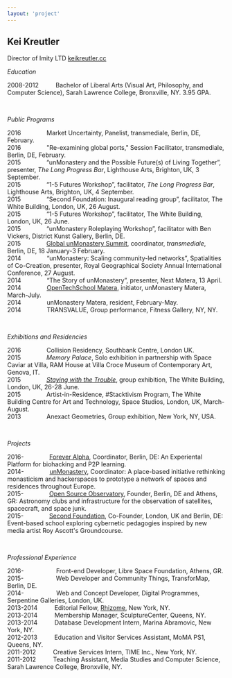```yaml
---
layout: 'project'
---
```


<h2>Kei Kreutler</h2>
<p class="title">Director of Imity LTD  
	<a href="://keikreutler.cc">keikreutler.cc</a>  
</p>

*Education*

2008-2012&nbsp;&nbsp;&nbsp;&nbsp;&nbsp;&nbsp;&nbsp;&nbsp;&nbsp;&nbsp;Bachelor of Liberal Arts (Visual Art, Philosophy, and Computer Science), Sarah Lawrence College, Bronxville, NY. 3.95 GPA.
  
<p>&nbsp;</p>

*Public Programs*

2016&nbsp;&nbsp;&nbsp;&nbsp;&nbsp;&nbsp;&nbsp;&nbsp;&nbsp;&nbsp;&nbsp;&nbsp;&nbsp;&nbsp;&nbsp;Market Uncertainty, Panelist, transmediale, Berlin, DE, February.  
2016&nbsp;&nbsp;&nbsp;&nbsp;&nbsp;&nbsp;&nbsp;&nbsp;&nbsp;&nbsp;&nbsp;&nbsp;&nbsp;&nbsp;&nbsp;"Re-examining global ports," Session Facilitator, transmediale, Berlin, DE, February.    
2015&nbsp;&nbsp;&nbsp;&nbsp;&nbsp;&nbsp;&nbsp;&nbsp;&nbsp;&nbsp;&nbsp;&nbsp;&nbsp;&nbsp;&nbsp;“unMonastery and the Possible Future(s) of Living Together”, presenter, *The Long Progress Bar*, Lighthouse Arts, Brighton, UK, 3 September.  
2015&nbsp;&nbsp;&nbsp;&nbsp;&nbsp;&nbsp;&nbsp;&nbsp;&nbsp;&nbsp;&nbsp;&nbsp;&nbsp;&nbsp;&nbsp;“1-5 Futures Workshop”, facilitator, *The Long Progress Bar*, Lighthouse Arts, Brighton, UK, 4 September.  
2015&nbsp;&nbsp;&nbsp;&nbsp;&nbsp;&nbsp;&nbsp;&nbsp;&nbsp;&nbsp;&nbsp;&nbsp;&nbsp;&nbsp;&nbsp;“Second Foundation: Inaugural reading group”, facilitator, The White Building, London, UK, 26 August.  
2015&nbsp;&nbsp;&nbsp;&nbsp;&nbsp;&nbsp;&nbsp;&nbsp;&nbsp;&nbsp;&nbsp;&nbsp;&nbsp;&nbsp;&nbsp;“1-5 Futures Workshop”, facilitator, The White Building, London, UK, 26 June.  
2015&nbsp;&nbsp;&nbsp;&nbsp;&nbsp;&nbsp;&nbsp;&nbsp;&nbsp;&nbsp;&nbsp;&nbsp;&nbsp;&nbsp;&nbsp;“unMonastery Roleplaying Workshop”, facilitator with Ben Vickers, District Kunst Gallery, Berlin, DE.  
2015&nbsp;&nbsp;&nbsp;&nbsp;&nbsp;&nbsp;&nbsp;&nbsp;&nbsp;&nbsp;&nbsp;&nbsp;&nbsp;&nbsp;&nbsp;[Global unMonastery Summit](http://unmonastery.org/transmediale), coordinator, *transmediale*, Berlin, DE, 18 January-3 February.  
2014&nbsp;&nbsp;&nbsp;&nbsp;&nbsp;&nbsp;&nbsp;&nbsp;&nbsp;&nbsp;&nbsp;&nbsp;&nbsp;&nbsp;&nbsp;“unMonastery: Scaling community-led networks”, Spatialities of Co-Creation, presenter, Royal Geographical Society Annual International Conference, 27 August.  
2014&nbsp;&nbsp;&nbsp;&nbsp;&nbsp;&nbsp;&nbsp;&nbsp;&nbsp;&nbsp;&nbsp;&nbsp;&nbsp;&nbsp;&nbsp;“The Story of unMonastery”, presenter, Next Matera, 13 April.  
2014&nbsp;&nbsp;&nbsp;&nbsp;&nbsp;&nbsp;&nbsp;&nbsp;&nbsp;&nbsp;&nbsp;&nbsp;&nbsp;&nbsp;&nbsp;[OpenTechSchool Matera](http://twitter.com/ots_matera), initiator, unMonastery Matera, March-July.  
2014&nbsp;&nbsp;&nbsp;&nbsp;&nbsp;&nbsp;&nbsp;&nbsp;&nbsp;&nbsp;&nbsp;&nbsp;&nbsp;&nbsp;&nbsp;unMonastery Matera, resident, February-May.
2014&nbsp;&nbsp;&nbsp;&nbsp;&nbsp;&nbsp;&nbsp;&nbsp;&nbsp;&nbsp;&nbsp;&nbsp;&nbsp;&nbsp;&nbsp;TRANSVALUE, Group performance, Fitness Gallery, NY, NY.


<p>&nbsp;</p>

*Exhibitions and Residencies*

2016&nbsp;&nbsp;&nbsp;&nbsp;&nbsp;&nbsp;&nbsp;&nbsp;&nbsp;&nbsp;&nbsp;&nbsp;&nbsp;&nbsp;&nbsp;Collision Residency, Southbank Centre, London UK.  
2015&nbsp;&nbsp;&nbsp;&nbsp;&nbsp;&nbsp;&nbsp;&nbsp;&nbsp;&nbsp;&nbsp;&nbsp;&nbsp;&nbsp;&nbsp;*Memory Palace*, Solo exhibition in partnership with Space Caviar at Villa, RAM House at Villa Croce Museum of Contemporary Art, Genova, IT.  
2015&nbsp;&nbsp;&nbsp;&nbsp;&nbsp;&nbsp;&nbsp;&nbsp;&nbsp;&nbsp;&nbsp;&nbsp;&nbsp;&nbsp;&nbsp;[*Staying with the Trouble*](http://stayingwiththetrouble.tumblr.com), group exhibition, The White Building, London, UK, 26-28 June.  
2015&nbsp;&nbsp;&nbsp;&nbsp;&nbsp;&nbsp;&nbsp;&nbsp;&nbsp;&nbsp;&nbsp;&nbsp;&nbsp;&nbsp;&nbsp;Artist-in-Residence, #Stacktivism Program, The White Building Centre for Art and Technology, Space Studios, London, UK, March-August.  
2013&nbsp;&nbsp;&nbsp;&nbsp;&nbsp;&nbsp;&nbsp;&nbsp;&nbsp;&nbsp;&nbsp;&nbsp;&nbsp;&nbsp;&nbsp;Anexact Geometries, Group exhibition, New York, NY, USA.

<p>&nbsp;</p>

*Projects*

2016-&nbsp;&nbsp;&nbsp;&nbsp;&nbsp;&nbsp;&nbsp;&nbsp;&nbsp;&nbsp;&nbsp;&nbsp;&nbsp;&nbsp;&nbsp;[Forever Alpha](http://foreveralpha.club), Coordinator, Berlin, DE: An Experiental Platform for biohacking and P2P learning.  
2014-&nbsp;&nbsp;&nbsp;&nbsp;&nbsp;&nbsp;&nbsp;&nbsp;&nbsp;&nbsp;&nbsp;&nbsp;&nbsp;&nbsp;&nbsp;[unMonastery](http://unmonastery.org), Coordinator: A place-based initiative rethinking monasticism and hackerspaces to prototype a network of spaces and residences throughout Europe.  
2015-&nbsp;&nbsp;&nbsp;&nbsp;&nbsp;&nbsp;&nbsp;&nbsp;&nbsp;&nbsp;&nbsp;&nbsp;&nbsp;&nbsp;&nbsp;[Open Source Observatory](http://opensourceobservatory.org), Founder, Berlin, DE and Athens, GR: Astronomy clubs and infrastructure for the observation of satellites, spacecraft, and space junk.  
2015-&nbsp;&nbsp;&nbsp;&nbsp;&nbsp;&nbsp;&nbsp;&nbsp;&nbsp;&nbsp;&nbsp;&nbsp;&nbsp;&nbsp;&nbsp;[Second Foundation](http://secondfoundation.systems), Co-Founder, London, UK and Berlin, DE: Event-based school exploring cybernetic pedagogies inspired by new media artist Roy Ascott's Groundcourse.

<p>&nbsp;</p>

*Professional Experience*

2016-&nbsp;&nbsp;&nbsp;&nbsp;&nbsp;&nbsp;&nbsp;&nbsp;&nbsp;&nbsp;&nbsp;&nbsp;&nbsp;&nbsp;&nbsp;&nbsp;&nbsp;&nbsp;&nbsp;Front-end Developer, Libre Space Foundation, Athens, GR.  
2015-&nbsp;&nbsp;&nbsp;&nbsp;&nbsp;&nbsp;&nbsp;&nbsp;&nbsp;&nbsp;&nbsp;&nbsp;&nbsp;&nbsp;&nbsp;&nbsp;&nbsp;&nbsp;&nbsp;Web Developer and Community Things, TransforMap, Berlin, DE.  
2014-&nbsp;&nbsp;&nbsp;&nbsp;&nbsp;&nbsp;&nbsp;&nbsp;&nbsp;&nbsp;&nbsp;&nbsp;&nbsp;&nbsp;&nbsp;&nbsp;&nbsp;&nbsp;&nbsp;Web and Concept Developer, Digital Programmes, Serpentine Galleries, London, UK.  
2013-2014&nbsp;&nbsp;&nbsp;&nbsp;&nbsp;&nbsp;&nbsp;&nbsp;&nbsp;&nbsp;Editorial Fellow, [Rhizome](http://rhizome.org), New York, NY.  
2013-2014&nbsp;&nbsp;&nbsp;&nbsp;&nbsp;&nbsp;&nbsp;&nbsp;&nbsp;&nbsp;Membership Manager, SculptureCenter, Queens, NY.  
2013-2014&nbsp;&nbsp;&nbsp;&nbsp;&nbsp;&nbsp;&nbsp;&nbsp;&nbsp;&nbsp;Database Development Intern, Marina Abramovic, New York, NY.  
2012-2013&nbsp;&nbsp;&nbsp;&nbsp;&nbsp;&nbsp;&nbsp;&nbsp;&nbsp;&nbsp;Education and Visitor Services Assistant, MoMA PS1, Queens, NY.  
2011-2012&nbsp;&nbsp;&nbsp;&nbsp;&nbsp;&nbsp;&nbsp;&nbsp;&nbsp;&nbsp;Creative Services Intern, TIME Inc., New York, NY.  
2011-2012&nbsp;&nbsp;&nbsp;&nbsp;&nbsp;&nbsp;&nbsp;&nbsp;&nbsp;&nbsp;Teaching Assistant, Media Studies and Computer Science, Sarah Lawrence College, Bronxville, NY.
